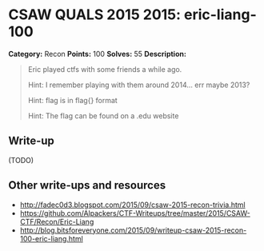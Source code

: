 # CSAW QUALS 2015 2015: eric-liang-100

**Category:** Recon
**Points:** 100
**Solves:** 55
**Description:**

> Eric played ctfs with some friends a while ago.
>
> Hint: I remember playing with them around 2014... err maybe 2013?
>
> Hint: flag is in flag{} format
>
> Hint: The flag can be found on a .edu website
> 
>


## Write-up

(TODO)

## Other write-ups and resources

* <http://fadec0d3.blogspot.com/2015/09/csaw-2015-recon-trivia.html>
* <https://github.com/Alpackers/CTF-Writeups/tree/master/2015/CSAW-CTF/Recon/Eric-Liang>
* <http://blog.bitsforeveryone.com/2015/09/writeup-csaw-2015-recon-100-eric-liang.html>
